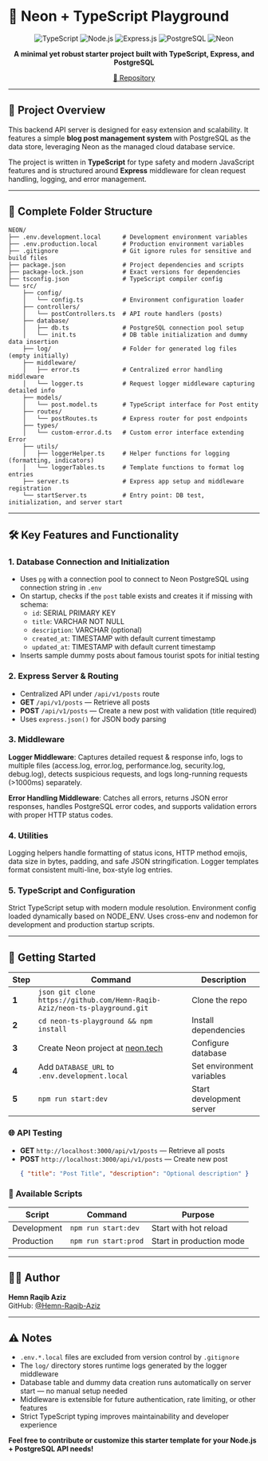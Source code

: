 # 🚀 Neon + TypeScript Playground

<div align="center">

![TypeScript](https://img.shields.io/badge/TypeScript-007ACC?style=for-the-badge&logo=typescript&logoColor=white)
![Node.js](https://img.shields.io/badge/Node.js-43853D?style=for-the-badge&logo=node.js&logoColor=white)
![Express.js](https://img.shields.io/badge/Express.js-404D59?style=for-the-badge&logo=express&logoColor=white)
![PostgreSQL](https://img.shields.io/badge/PostgreSQL-316192?style=for-the-badge&logo=postgresql&logoColor=white)
![Neon](https://img.shields.io/badge/Neon-00E599?style=for-the-badge&logo=neon&logoColor=white)

**A minimal yet robust starter project built with TypeScript, Express, and PostgreSQL**

[🔗 Repository](https://github.com/Hemn-Raqib-Aziz/neon-ts-playground)

</div>

---

## 🚀 Project Overview

This backend API server is designed for easy extension and scalability. It features a simple **blog post management system** with PostgreSQL as the data store, leveraging Neon as the managed cloud database service.

The project is written in **TypeScript** for type safety and modern JavaScript features and is structured around **Express** middleware for clean request handling, logging, and error management.

---

## 📂 Complete Folder Structure

```
NEON/
├── .env.development.local      # Development environment variables
├── .env.production.local       # Production environment variables
├── .gitignore                  # Git ignore rules for sensitive and build files
├── package.json                # Project dependencies and scripts
├── package-lock.json           # Exact versions for dependencies
├── tsconfig.json               # TypeScript compiler config
└── src/
    ├── config/
    │   └── config.ts           # Environment configuration loader
    ├── controllers/
    │   └── postControllers.ts  # API route handlers (posts)
    ├── database/
    │   ├── db.ts               # PostgreSQL connection pool setup
    │   └── init.ts             # DB table initialization and dummy data insertion
    ├── log/                    # Folder for generated log files (empty initially)
    ├── middleware/
    │   ├── error.ts            # Centralized error handling middleware
    │   └── logger.ts           # Request logger middleware capturing detailed info
    ├── models/
    │   └── post.model.ts       # TypeScript interface for Post entity
    ├── routes/
    │   └── postRoutes.ts       # Express router for post endpoints
    ├── types/
    │   └── custom-error.d.ts   # Custom error interface extending Error
    ├── utils/
    │   ├── loggerHelper.ts     # Helper functions for logging (formatting, indicators)
    │   └── loggerTables.ts     # Template functions to format log entries
    ├── server.ts               # Express app setup and middleware registration
    └── startServer.ts          # Entry point: DB test, initialization, and server start
```

---

## 🛠️ Key Features and Functionality

### 1. **Database Connection and Initialization**
- Uses `pg` with a connection pool to connect to Neon PostgreSQL using connection string in `.env`
- On startup, checks if the `post` table exists and creates it if missing with schema:
  - `id`: SERIAL PRIMARY KEY
  - `title`: VARCHAR NOT NULL
  - `description`: VARCHAR (optional)  
  - `created_at`: TIMESTAMP with default current timestamp
  - `updated_at`: TIMESTAMP with default current timestamp
- Inserts sample dummy posts about famous tourist spots for initial testing

### 2. **Express Server & Routing**
- Centralized API under `/api/v1/posts` route
- **GET** `/api/v1/posts` — Retrieve all posts
- **POST** `/api/v1/posts` — Create a new post with validation (title required)
- Uses `express.json()` for JSON body parsing

### 3. **Middleware**
**Logger Middleware**: Captures detailed request & response info, logs to multiple files (access.log, error.log, performance.log, security.log, debug.log), detects suspicious requests, and logs long-running requests (>1000ms) separately.

**Error Handling Middleware**: Catches all errors, returns JSON error responses, handles PostgreSQL error codes, and supports validation errors with proper HTTP status codes.

### 4. **Utilities**
Logging helpers handle formatting of status icons, HTTP method emojis, data size in bytes, padding, and safe JSON stringification. Logger templates format consistent multi-line, box-style log entries.

### 5. **TypeScript and Configuration**
Strict TypeScript setup with modern module resolution. Environment config loaded dynamically based on NODE_ENV. Uses cross-env and nodemon for development and production startup scripts.

---

## 🔧 Getting Started

| Step | Command | Description |
|------|---------|-------------|
| **1** | ```json git clone https://github.com/Hemn-Raqib-Aziz/neon-ts-playground.git ``` | Clone the repo |
| **2** | `cd neon-ts-playground && npm install` | Install dependencies |
| **3** | Create Neon project at [neon.tech](https://neon.tech) | Configure database |
| **4** | Add `DATABASE_URL` to `.env.development.local` | Set environment variables |
| **5** | `npm run start:dev` | Start development server |

### 🌐 API Testing
- **GET** `http://localhost:3000/api/v1/posts` — Retrieve all posts
- **POST** `http://localhost:3000/api/v1/posts` — Create new post 
  ```json
  { "title": "Post Title", "description": "Optional description" }
  ```

### 📜 Available Scripts
| Script | Command | Purpose |
|--------|---------|---------|
| Development | `npm run start:dev` | Start with hot reload |
| Production | `npm run start:prod` | Start in production mode |

---

## 🧑‍💻 Author

**Hemn Raqib Aziz**  
GitHub: [@Hemn-Raqib-Aziz](https://github.com/Hemn-Raqib-Aziz)

---

## ⚠️ Notes

- `.env.*.local` files are excluded from version control by `.gitignore`
- The `log/` directory stores runtime logs generated by the logger middleware
- Database table and dummy data creation runs automatically on server start — no manual setup needed
- Middleware is extensible for future authentication, rate limiting, or other features
- Strict TypeScript typing improves maintainability and developer experience

**Feel free to contribute or customize this starter template for your Node.js + PostgreSQL API needs!**
